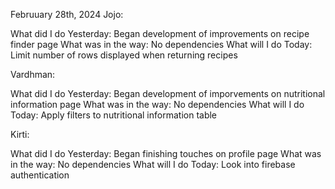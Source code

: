 Februuary 28th, 2024
Jojo:

What did I do Yesterday: Began development of improvements on recipe finder page
What was in the way: No dependencies
What will I do Today: Limit number of rows displayed when returning recipes

Vardhman:

What did I do Yesterday: Began development of imporvements on nutritional information page
What was in the way: No dependencies
What will I do Today: Apply filters to nutritional information table

Kirti:

What did I do Yesterday: Began finishing touches on profile page
What was in the way: No dependencies
What will I do Today: Look into firebase authentication
